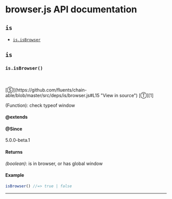 # browser.js API documentation

<!-- div class="toc-container" -->

<!-- div -->

## `is`
* <a href="#is-prototype-isBrowser"  data-meta="isBrowser"  data-call="isBrowser"  data-category="Methods"  data-description="Function check typeof window"  data-name="isBrowser"  data-member="is"  data-all="meta isBrowser call isBrowser category Methods description Function check typeof window name isBrowser member is see notes todos klassProps" >`is.isBrowser`</a>

<!-- /div -->

<!-- /div -->

<!-- div class="doc-container" -->

<!-- div -->

## `is`

<!-- div -->

<h3 id="is-prototype-isBrowser" data-member="is" data-category="Methods" data-name="isBrowser"><code>is.isBrowser()</code></h3>
<br>
<br>
[&#x24C8;](https://github.com/fluents/chain-able/blob/master/src/deps/is/browser.js#L15 "View in source") [&#x24C9;][1]

(Function): check typeof window


#### @extends




#### @Since
5.0.0-beta.1

#### Returns
*(boolean)*: is in browser, or has global window

#### Example
```js
isBrowser() //=> true | false

```
---

<!-- /div -->

<!-- /div -->

<!-- /div -->

 [1]: #is "Jump back to the TOC."
